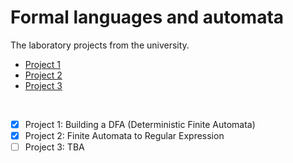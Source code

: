 # Formal languages and automata

The laboratory projects from the university.

- [Project 1](Proiect1/)
- [Project 2](Proiect2/)
- [Project 3](Proiect3/)
</br>

- [X] Project 1: Building a DFA (Deterministic Finite Automata)
- [X] Project 2: Finite Automata to Regular Expression
- [ ] Project 3: TBA
